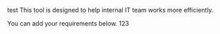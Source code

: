 
test
This tool is designed to help internal IT team works more efficiently.

You can add your requirements below.
1 2 3  
 